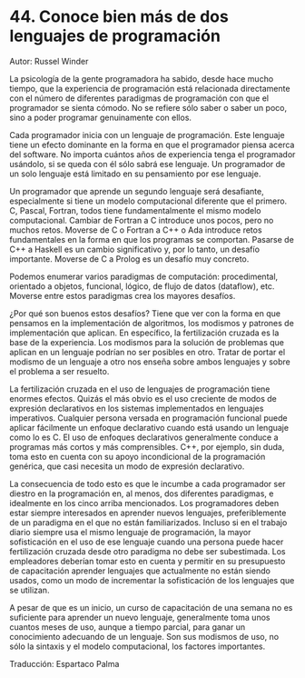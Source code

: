 # 44. Conoce bien más de dos lenguajes de programación

Autor: Russel Winder

La psicología de la gente programadora ha sabido, desde hace mucho tiempo, que la experiencia de programación está relacionada directamente con el número de diferentes paradigmas de programación con que el programador se sienta cómodo. No se refiere sólo saber o saber un poco, sino a poder programar genuinamente con ellos.

Cada programador inicia con un lenguaje de programación. Este lenguaje tiene un efecto dominante en la forma en que el programador piensa acerca del software. No importa cuántos años de experiencia tenga el programador usándolo, si se queda con él sólo sabrá ese lenguaje. Un programador de un solo lenguaje está limitado en su pensamiento por ese lenguaje.

Un programador que aprende un segundo lenguaje será desafiante, especialmente si tiene un modelo computacional diferente que el primero. C, Pascal, Fortran, todos tiene fundamentalmente el mismo modelo computacional. Cambiar de Fortran a C introduce unos pocos, pero no muchos retos. Moverse de C o Fortran a C++ o Ada introduce retos fundamentales en la forma en que los programas se comportan. Pasarse de C++ a Haskell es un cambio significativo y, por lo tanto, un desafío importante. Moverse de C a Prolog es un desafío muy concreto.

Podemos enumerar varios paradigmas de computación: procedimental, orientado a objetos, funcional, lógico, de flujo de datos (dataflow), etc. Moverse entre estos paradigmas crea los mayores desafíos.

¿Por qué son buenos estos desafíos? Tiene que ver con la forma en que pensamos en la implementación de algoritmos, los modismos y patrones de implementación que aplican. En específico, la fertilización cruzada es la base de la experiencia. Los modismos para la solución de problemas que aplican en un lenguaje podrían no ser posibles en otro. Tratar de portar el modismo de un lenguaje a otro nos enseña sobre ambos lenguajes y sobre el problema a ser resuelto.

La fertilización cruzada en el uso de lenguajes de programación tiene enormes efectos. Quizás el más obvio es el uso creciente de modos de expresión declarativos en los sistemas implementados en lenguajes imperativos. Cualquier persona versada en programación funcional puede aplicar fácilmente un enfoque declarativo cuando está usando un lenguaje como lo es C. El uso de enfoques declarativos generalmente conduce a programas más cortos y más comprensibles. C++, por ejemplo, sin duda, toma esto en cuenta con su apoyo incondicional de la programación genérica, que casi necesita un modo de expresión declarativo.

La consecuencia de todo esto es que le incumbe a cada programador ser diestro en la programación en, al menos, dos diferentes paradigmas, e idealmente en los cinco arriba mencionados. Los programadores deben estar siempre interesados en aprender nuevos lenguajes, preferiblemente de un paradigma en el que no están familiarizados. Incluso si en el trabajo diario siempre usa el mismo lenguaje de programación, la mayor sofisticación en el uso de ese lenguaje cuando una persona puede hacer fertilización cruzada desde otro paradigma no debe ser subestimada. Los empleadores deberían tomar esto en cuenta y permitir en su presupuesto de capacitación aprender lenguajes que actualmente no están siendo usados, como un modo de incrementar la sofisticación de los lenguajes que se utilizan.

A pesar de que es un inicio, un curso de capacitación de una semana no es suficiente para aprender un nuevo lenguaje, generalmente toma unos cuantos meses de uso, aunque a tiempo parcial, para ganar un conocimiento adecuando de un lenguaje. Son sus modismos de uso, no sólo la sintaxis y el modelo computacional, los factores importantes.

Traducción: Espartaco Palma
